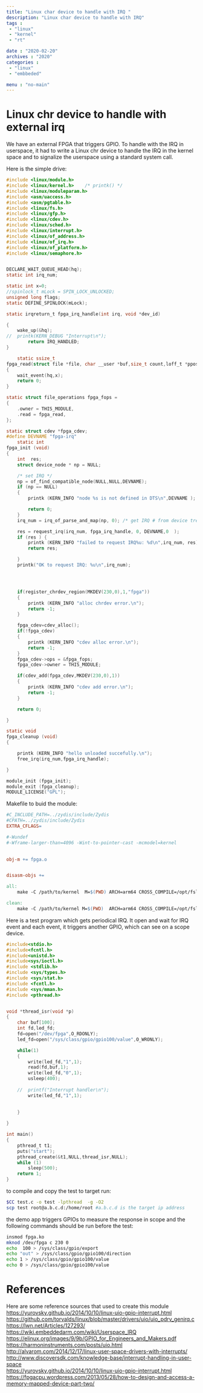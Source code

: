 ```yaml
---
title: "Linux char device to handle with IRQ "
description: "Linux char device to handle with IRQ"
tags : 
 - "linux"
 - "kernel"
 - "rt"

date : "2020-02-20"
archives : "2020"
categories : 
 - "linux"
 - "embbeded"

menu : "no-main"
---
```

# Linux chr device to handle with external irq

We have an external FPGA that triggers GPIO. To handle with the IRQ in userspace, it had to write a Linux chr device to handle the IRQ in the kernel space and to signalize the userspace using a standard system call. 

Here is the simple drive:
```c
#include <linux/module.h>
#include <linux/kernel.h>    /* printk() */
#include <linux/moduleparam.h>
#include <asm/uaccess.h>
#include <asm/pgtable.h>
#include <linux/fs.h>
#include <linux/gfp.h>
#include <linux/cdev.h>
#include <linux/sched.h>
#include <linux/interrupt.h>
#include <linux/of_address.h>
#include <linux/of_irq.h>
#include <linux/of_platform.h> 
#include <linux/semaphore.h>


DECLARE_WAIT_QUEUE_HEAD(hq);
static int irq_num;

static int x=0;
//spinlock_t mLock = SPIN_LOCK_UNLOCKED;
unsigned long flags;
static DEFINE_SPINLOCK(mLock);

static irqreturn_t fpga_irq_handle(int irq, void *dev_id)

{
	wake_up(&hq);
//	printk(KERN_DEBUG "Interrupt\n");
    	return IRQ_HANDLED;
}

	static ssize_t
fpga_read(struct file *file, char __user *buf,size_t count,loff_t *ppos)
{
	wait_event(hq,x);	
	return 0;
}

static struct file_operations fpga_fops =
{
	.owner = THIS_MODULE,
	.read = fpga_read,
};

static struct cdev *fpga_cdev;
#define DEVNAME "fpga-irq"
	static int
fpga_init (void)
{
	int  res;
	struct device_node * np = NULL;

	/* set IRQ */
	np = of_find_compatible_node(NULL,NULL,DEVNAME);
	if (np == NULL)
	{
		printk (KERN_INFO "node %s is not defined in DTS\n",DEVNAME );

		return 0;
	}
	irq_num = irq_of_parse_and_map(np, 0); /* get IRQ # from device tree */

	res = request_irq(irq_num, fpga_irq_handle, 0, DEVNAME,0  );
	if (res ) {
		printk (KERN_INFO "failed to request IRQ%u: %d\n",irq_num, res);
		return res;   

	}
	printk("OK to request IRQ: %u\n",irq_num);




	if(register_chrdev_region(MKDEV(230,0),1,"fpga"))
	{
		printk (KERN_INFO "alloc chrdev error.\n");
		return -1;
	}

	fpga_cdev=cdev_alloc();
	if(!fpga_cdev)
	{
		printk (KERN_INFO "cdev alloc error.\n");
		return -1;
	}
	fpga_cdev->ops = &fpga_fops;
	fpga_cdev->owner = THIS_MODULE;

	if(cdev_add(fpga_cdev,MKDEV(230,0),1))
	{
		printk (KERN_INFO "cdev add error.\n");
		return -1;
	}

	return 0;

}

static void
fpga_cleanup (void)
{

	printk (KERN_INFO "hello unloaded succefully.\n");
	free_irq(irq_num,fpga_irq_handle);

}

module_init (fpga_init);
module_exit (fpga_cleanup);
MODULE_LICENSE("GPL");
```



Makefile to buid the module:

```makefile
#C_INCLUDE_PATH=../zydis/include/Zydis
#CPATH=../zydis/include/Zydis
EXTRA_CFLAGS=

#-Wundef 
#-Wframe-larger-than=4096 -Wint-to-pointer-cast -mcmodel=kernel 
 

obj-m += fpga.o


disasm-objs +=  

all:
	make -C /path/to/kernel  M=$(PWD) ARCH=arm64 CROSS_COMPILE=/opt/fsl-imx-xwayland/4.14-sumo/sysroots/x86_64-pokysdk-linux/usr/bin/aarch64-poky-linux/aarch64-poky-linux-   modules

clean:
	make -C /path/to/kernel M=$(PWD)  ARCH=arm64 CROSS_COMPILE=/opt/fsl-imx-xwayland/4.14-sumo/sysroots/x86_64-pokysdk-linux/usr/bin/aarch64-poky-linux/aarch64-poky-linux-  modules  clean

```

Here is a test program which gets periodical IRQ. It open and wait for IRQ event and each event, it triggers another GPIO, which can see on a scope device.

```c
#include<stdio.h>
#include<fcntl.h>
#include<unistd.h>
#include<sys/ioctl.h>
#include <stdlib.h>
#include <sys/types.h>
#include <sys/stat.h>
#include <fcntl.h>
#include <sys/mman.h>
#include <pthread.h>


void *thread_isr(void *p)
{
	char buf[100];
	int fd,led_fd;
	fd=open("/dev/fpga",O_RDONLY);
	led_fd=open("/sys/class/gpio/gpio100/value",O_WRONLY);

	while(1)
	{
		write(led_fd,"1",1);		
		read(fd,buf,1);
		write(led_fd,"0",1);
		usleep(400);
		
	//	printf("Interrupt handler\n");
		write(led_fd,"1",1);
		
		
	}

}

int main()
{
	pthread_t t1;
	puts("start");
	pthread_create(&t1,NULL,thread_isr,NULL);
	while (1)
		sleep(500);
	return 1;
}
```
to compile and copy the test to target run:
```bash
$CC test.c -o test -lpthread  -g -O2
scp test root@a.b.c.d:/home/root #a.b.c.d is the target ip address
```

the demo app triggers GPIOs to measure the response in scope and the following commands should be run before the test:
```bash
insmod fpga.ko
mknod /dev/fpga c 230 0
echo  100 > /sys/class/gpio/export 
echo "out" > /sys/class/gpio/gpio100/direction
echo 1 > /sys/class/gpio/gpio100/value
echo 0 > /sys/class/gpio/gpio100/value
```

# References
Here are some reference sources that used to create this module</br>
https://yurovsky.github.io/2014/10/10/linux-uio-gpio-interrupt.html</br>
https://github.com/torvalds/linux/blob/master/drivers/uio/uio_pdrv_genirq.c</br>
https://lwn.net/Articles/127293/</br>
https://wiki.embeddedarm.com/wiki/Userspace_IRQ</br>
https://elinux.org/images/9/9b/GPIO_for_Engineers_and_Makers.pdf</br>
https://harmoninstruments.com/posts/uio.html</br>
http://alvarom.com/2014/12/17/linux-user-space-drivers-with-interrupts/</br>
http://www.discoversdk.com/knowledge-base/interrupt-handling-in-user-space</br>
https://yurovsky.github.io/2014/10/10/linux-uio-gpio-interrupt.html</br>
https://fpgacpu.wordpress.com/2013/05/28/how-to-design-and-access-a-memory-mapped-device-part-two/</br>

